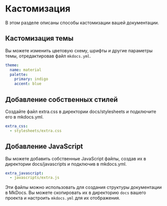 # Кастомизация

В этом разделе описаны способы кастомизации вашей документации.

## Кастомизация темы

Вы можете изменить цветовую схему, шрифты и другие параметры темы, отредактировав файл `mkdocs.yml`.

```yaml
theme:
  name: material
  palette:
    primary: indigo
    accent: blue
```

## Добавление собственных стилей
Создайте файл extra.css в директории docs/stylesheets и подключите его в mkdocs.yml.

```yaml
extra_css:
  - stylesheets/extra.css
```

## Добавление JavaScript
Вы можете добавить собственные JavaScript файлы, создав их в директории docs/javascripts и подключив в mkdocs.yml.

```yaml
extra_javascript:
  - javascripts/extra.js
```

Эти файлы можно использовать для создания структуры документации в MkDocs. Вы можете скопировать их в директорию `docs` вашего проекта и настроить `mkdocs.yml` для их отображения.
